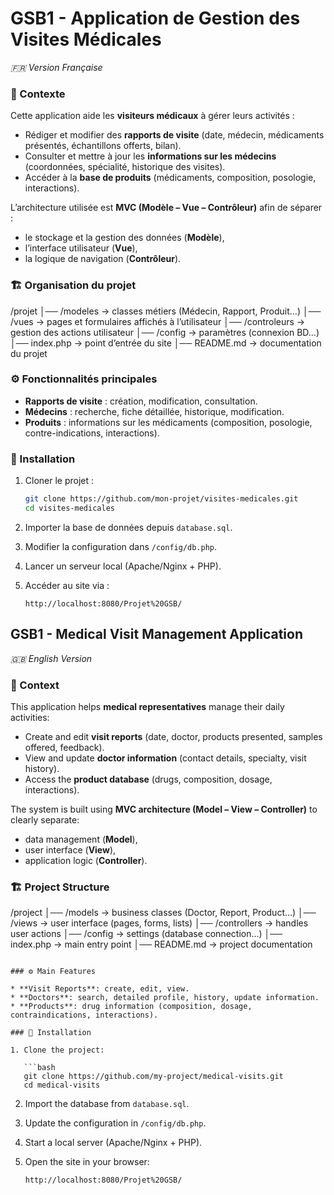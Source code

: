 # GSB1 - Application de Gestion des Visites Médicales

*🇫🇷 Version Française*

### 📖 Contexte

Cette application aide les **visiteurs médicaux** à gérer leurs activités :

* Rédiger et modifier des **rapports de visite** (date, médecin, médicaments présentés, échantillons offerts, bilan).
* Consulter et mettre à jour les **informations sur les médecins** (coordonnées, spécialité, historique des visites).
* Accéder à la **base de produits** (médicaments, composition, posologie, interactions).

L’architecture utilisée est **MVC (Modèle – Vue – Contrôleur)** afin de séparer :

* le stockage et la gestion des données (**Modèle**),
* l’interface utilisateur (**Vue**),
* la logique de navigation (**Contrôleur**).

### 🏗️ Organisation du projet

/projet
│── /modeles         → classes métiers (Médecin, Rapport, Produit…)
│── /vues            → pages et formulaires affichés à l’utilisateur
│── /controleurs     → gestion des actions utilisateur
│── /config          → paramètres (connexion BD…)
│── index.php        → point d’entrée du site
│── README.md        → documentation du projet

### ⚙️ Fonctionnalités principales

* **Rapports de visite** : création, modification, consultation.
* **Médecins** : recherche, fiche détaillée, historique, modification.
* **Produits** : informations sur les médicaments (composition, posologie, contre-indications, interactions).


### 🚀 Installation

1. Cloner le projet :

   ```bash
   git clone https://github.com/mon-projet/visites-medicales.git
   cd visites-medicales
   ```
2. Importer la base de données depuis `database.sql`.
3. Modifier la configuration dans `/config/db.php`.
4. Lancer un serveur local (Apache/Nginx + PHP).
5. Accéder au site via :

   ```
   http://localhost:8080/Projet%20GSB/
   ```
## GSB1 - Medical Visit Management Application
 *🇬🇧 English Version*

### 📖 Context

This application helps **medical representatives** manage their daily activities:

* Create and edit **visit reports** (date, doctor, products presented, samples offered, feedback).
* View and update **doctor information** (contact details, specialty, visit history).
* Access the **product database** (drugs, composition, dosage, interactions).

The system is built using **MVC architecture (Model – View – Controller)** to clearly separate:

* data management (**Model**),
* user interface (**View**),
* application logic (**Controller**).

### 🏗️ Project Structure

/project
│── /models          → business classes (Doctor, Report, Product…)
│── /views           → user interface (pages, forms, lists)
│── /controllers     → handles user actions
│── /config          → settings (database connection…)
│── index.php        → main entry point
│── README.md        → project documentation
```

### ⚙️ Main Features

* **Visit Reports**: create, edit, view.
* **Doctors**: search, detailed profile, history, update information.
* **Products**: drug information (composition, dosage, contraindications, interactions).

### 🚀 Installation

1. Clone the project:

   ```bash
   git clone https://github.com/my-project/medical-visits.git
   cd medical-visits
   ```
2. Import the database from `database.sql`.
3. Update the configuration in `/config/db.php`.
4. Start a local server (Apache/Nginx + PHP).
5. Open the site in your browser:

   ```
   http://localhost:8080/Projet%20GSB/
   ```
